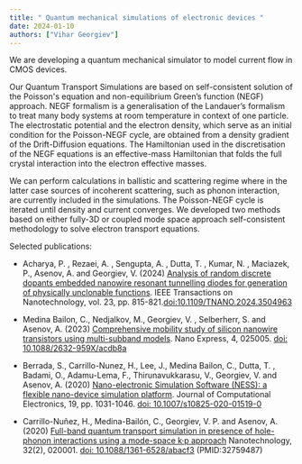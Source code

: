 ```yaml
---
title: " Quantum mechanical simulations of electronic devices "
date: 2024-01-10
authors: ["Vihar Georgiev"]
---
```


We are developing a quantum mechanical simulator to model current flow in CMOS devices.


<!--more-->

Our Quantum Transport Simulations  are based on self-consistent solution of the Poisson's equation and non-equilibrium Green’s function (NEGF) approach. NEGF formalism is a generalisation of the Landauer’s formalism to treat many body systems at room temperature in context of one particle. The electrostatic potential and the electron density, which serve as an initial condition for the Poisson-NEGF cycle, are obtained from a density gradient of the Drift-Diffusion equations. The Hamiltonian used in the discretisation of the NEGF equations is an effective-mass Hamiltonian that folds the full crystal interaction into the electron effective masses. 

We can perform calculations in ballistic and scattering regime where in the latter case sources of incoherent scattering, such as phonon interaction, are currently included in the simulations. The Poisson-NEGF cycle is iterated until density and current converges. We developed two methods based on either fully-3D or coupled mode space approach self-consistent methodology to solve electron transport equations. 

Selected publications:
- Acharya, P. , Rezaei, A. , Sengupta, A. , Dutta, T. , Kumar, N. , Maciazek, P., Asenov, A.  and Georgiev, V.  (2024) [Analysis of random discrete dopants embedded nanowire resonant tunnelling diodes for generation of physically unclonable functions](https://eprints.gla.ac.uk/342047/). IEEE Transactions on Nanotechnology, vol. 23, pp. 815-821.[doi:10.1109/TNANO.2024.3504963](doi:10.1109/TNANO.2024.3504963)

- Medina Bailon, C., Nedjalkov, M., Georgiev, V. , Selberherr, S. and Asenov, A.  (2023) [Comprehensive mobility study of silicon nanowire transistors using multi-subband models](https://eprints.gla.ac.uk/300245/). Nano Express, 4, 025005. [doi: 10.1088/2632-959X/acdb8a](https://eprints.gla.ac.uk/300245/)

- Berrada, S., Carrillo-Nunez, H., Lee, J., Medina Bailon, C., Dutta, T. , Badami, O., Adamu-Lema, F., Thirunavukkarasu, V., Georgiev, V. and Asenov, A. (2020) [Nano-electronic Simulation Software (NESS): a flexible nano-device simulation platform](https://eprints.gla.ac.uk/215701/). Journal of Computational Electronics, 19, pp. 1031-1046. [doi: 10.1007/s10825-020-01519-0](https://eprints.gla.ac.uk/215701/)

- Carrillo-Nuñez, H., Medina-Bailón, C., Georgiev, V. P.  and Asenov, A.  (2020) [Full-band quantum transport simulation in presence of hole-phonon interactions using a mode-space k·p approach](https://eprints.gla.ac.uk/226668/) Nanotechnology, 32(2), 020001. [doi: 10.1088/1361-6528/abacf3](https://eprints.gla.ac.uk/226668/) (PMID:32759487)


